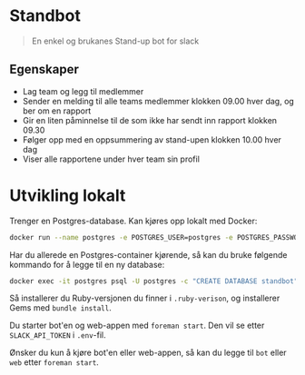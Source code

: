 Standbot
========

> En enkel og brukanes Stand-up bot for slack


## Egenskaper

* Lag team og legg til medlemmer
* Sender en melding til alle teams medlemmer klokken 09.00 hver dag, og ber om en rapport
* Gir en liten påminnelse til de som ikke har sendt inn rapport klokken 09.30
* Følger opp med en oppsummering av stand-upen klokken 10.00 hver dag
* Viser alle rapportene under hver team sin profil


# Utvikling lokalt

Trenger en Postgres-database. Kan kjøres opp lokalt med Docker:
```bash
docker run --name postgres -e POSTGRES_USER=postgres -e POSTGRES_PASSWORD=postgres -e POSTGRES_DB=standbot -p 5432:5432 -d postgres:latest
```

Har du allerede en Postgres-container kjørende, så kan du bruke følgende kommando for å legge til en ny database:
```bash
docker exec -it postgres psql -U postgres -c "CREATE DATABASE standbot"
```

Så installerer du Ruby-versjonen du finner i `.ruby-verison`, og installerer Gems med `bundle install`.

Du starter bot'en og web-appen med `foreman start`. Den vil se etter `SLACK_API_TOKEN` i `.env`-fil.

Ønsker du kun å kjøre bot'en eller web-appen, så kan du legge til `bot` eller `web` etter `foreman start`.
